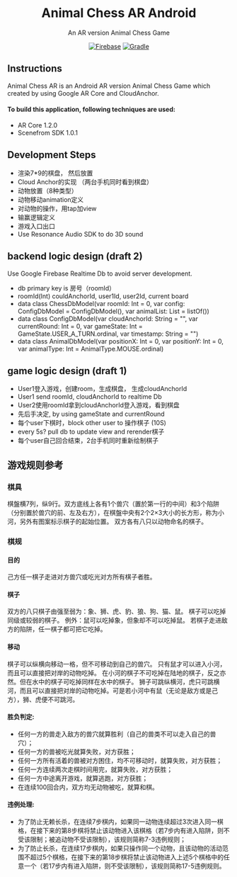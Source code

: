 <div align = "center">
    <h1>Animal Chess AR Android</h1>
    <p>An AR version Animal Chess Game<p>
    <a href="https://firebase.google.com/" target="_blank"><img src="https://img.shields.io/badge/Firebase-Cloud-orange.svg?longCache=true&style=for-the-badge" alt="Firebase"></a>
    <a href="https://gradle.org/" target="_blank"><img src="https://img.shields.io/badge/Gradle-4.4-green.svg?longCache=true&style=for-the-badge" alt="Gradle"></a>
</div>

## Instructions
Animal Chess AR is an Android AR version Animal Chess Game which created by using Google AR Core and CloudAnchor.
#### To build this application, following techniques are used:  
- AR Core 1.2.0
- Scenefrom SDK 1.0.1

## Development Steps
- 渲染7*9的棋盘， 然后放置
- Cloud Anchor的实现 （两台手机同时看到棋盘）
- 动物放置（8种类型）
- 动物移动animation定义
- 对动物的操作，用tap加view
- 输赢逻辑定义
- 游戏入口出口
- Use Resonance Audio SDK to do 3D sound

## backend logic design (draft 2)
Use Google Firebase Realtime Db to avoid server development.
- db primary key is 房号（roomId）
- roomId(Int) couldAnchorId, user1Id, user2Id, current board
- data class ChessDbModel(var roomId: Int = 0,
                         var config: ConfigDbModel = ConfigDbModel(),
                         var animalList: List<AnimalDbModel> = listOf())
- data class ConfigDbModel(var cloudAnchorId: String = "", var currentRound: Int = 0,
                           var gameState: Int = GameState.USER_A_TURN.ordinal,
                           var timestamp: String = "")
- data class AnimalDbModel(var positionX: Int = 0, var positionY: Int = 0,
                           var animalType: Int = AnimalType.MOUSE.ordinal)

## game logic design (draft 1)
- User1登入游戏，创建room，生成棋盘， 生成cloudAnchorId
- User1 send roomId, cloudAnchorId to realtime Db
- User2使用roomId拿到cloudAnchorId登入游戏，看到棋盘
- 先后手决定, by using gameState and currentRound
- 每个user下棋时，block other user to 操作棋子 (10S)
- every 5s? pull db to update view and rerender棋子
- 每个user自己回合结束，2台手机同时重新绘制棋子

## 游戏规则参考
### 棋具
棋盤横7列，纵9行。双方底线上各有1个兽穴（置於第一行的中间）和3个陷阱（分别置於兽穴的前、左及右方），在棋盤中央有2个2×3大小的长方形，称为小河，另外有图案标示棋子的起始位置。
双方各有八只以动物命名的棋子。
### 棋规
#### 目的
己方任一棋子走进对方兽穴或吃光对方所有棋子者胜。
#### 棋子
双方的八只棋子由强至弱为：象、狮、虎、豹、狼、狗、猫、鼠。
棋子可以吃掉同级或较弱的棋子。
例外：鼠可以吃掉象，但象却不可以吃掉鼠。
若棋子走进敌方的陷阱，任一棋子都可把它吃掉。
#### 移动
棋子可以纵横向移动一格，但不可移动到自己的兽穴。
只有鼠才可以进入小河，而且可以直接把对岸的动物吃掉。
在小河的棋子不可吃掉在陆地的棋子，反之亦然。但在水中的棋子可吃掉同样在水中的棋子。
狮子可跳纵横河，虎只可跳横河，而且可以直接把对岸的动物吃掉。可是若小河中有鼠（无论是敌方或是己方），狮、虎便不可跳河。　　
#### 胜负判定:
- 任何一方的兽走入敌方的兽穴就算胜利（自己的兽类不可以走入自己的兽穴）；
- 任何一方的兽被吃光就算失败，对方获胜；
- 任何一方所有活着的兽被对方困住，均不可移动时，就算失败，对方获胜；
- 任何一方连续两次走棋时间用完，就算失败，对方获胜；
- 任何一方中途离开游戏，就算逃跑，对方获胜；
- 在连续100回合内，双方均无动物被吃，就算和棋。
#### 违例处理:
- 为了防止无赖长杀，在连续7步棋内，如果同一动物连续超过3次进入同一棋格，在接下来的第8步棋将禁止该动物进入该棋格（若7步内有进入陷阱，则不受该限制；被追动物不受该限制），该规则简称7-3违例规则；
- 为了防止长杀，在连续17步棋内，如果只操作同一个动物，且该动物的活动范围不超过5个棋格，在接下来的第18步棋将禁止该动物进入上述5个棋格中的任意一个（若17步内有进入陷阱，则不受该限制），该规则简称17-5违例规则。

